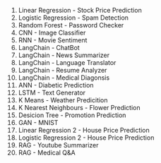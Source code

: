 1. Linear Regression - Stock Price Prediction
2. Logistic Regression - Spam Detection
3. Random Forest - Password Checker
4. CNN - Image Classifier
5. RNN - Movie Sentiment
6. LangChain - ChatBot
7. LangChain - News Summarizer
8. LangChain - Language Translator
9. LangChain - Resume Analyzer
10. LangChain - Medical Diagonsis
11. ANN - Diabetic Prediction
12. LSTM - Text Generator
13. K Means - Weather Predicition
14. K Nearest Neighbours - Flower Prediction
15. Desicion Tree - Promotion Prediction
16. GAN - MNIST
17. Linear Regression 2 - House Price Prediction
18. Logistic Regression 2 - House Price Prediction
19. RAG - Youtube Summarizer
20. RAG - Medical Q&A
